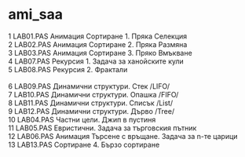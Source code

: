 # ami_saa
1 		LAB01.PAS 	Анимация 	Сортиране 1. Пряка Селекция<br/>
2 		LAB02.PAS 	Анимация 	Сортиране 2. Пряка Размяна<br/>
3 		LAB03.PAS 	Анимация 	Сортиране 3. Пряко Вмъкване<br/>
4 		LAB07.PAS 		Рекурсия 1. Задача за ханойските кули<br/>
5 		LAB08.PAS 		Рекурсия 2. Фрактали<br/>	
6 		LAB09.PAS 		Динамични структури. Стек /LIFO/<br/>
7 		LAB10.PAS 		Динамични структури. Опашка /FIFO/<br/>
8 		LAB11.PAS 		Динамични структури. Списък /List/<br/>
9 		LAB12.PAS 		Динамични структури. Дърво /Tree/<br/>
10 		LAB04.PAS 		Частни цели. Джип в пустиня<br/>
11 		LAB05.PAS 		Евристични. Задача за търговския пътник<br/>
12 		LAB06.PAS 	Анимация 	Търсене с връщане. Задача за n-те царици<br/>
13 		LAB13.PAS 		Сортиране 4. Бързо сортиране<br/>
